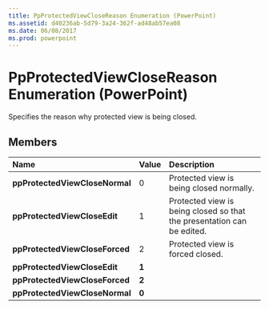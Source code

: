 ```yaml
---
title: PpProtectedViewCloseReason Enumeration (PowerPoint)
ms.assetid: d40236ab-5d79-3a24-362f-ad48ab57ea08
ms.date: 06/08/2017
ms.prod: powerpoint
---
```



# PpProtectedViewCloseReason Enumeration (PowerPoint)

Specifies the reason why protected view is being closed.


## Members



|**Name**|**Value**|**Description**|
|:-----|:-----|:-----|
|**ppProtectedViewCloseNormal**|0|Protected view is being closed normally.|
|**ppProtectedViewCloseEdit**|1|Protected view is being closed so that the presentation can be edited.|
|**ppProtectedViewCloseForced**|2|Protected view is forced closed.|
|**ppProtectedViewCloseEdit**|**1**||
|**ppProtectedViewCloseForced**|**2**||
|**ppProtectedViewCloseNormal**|**0**||

